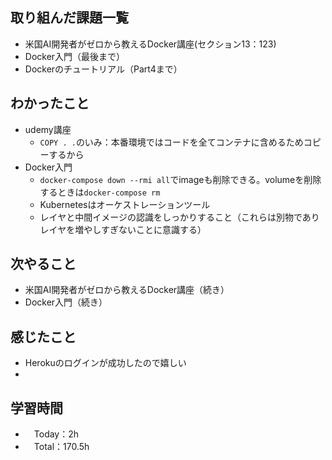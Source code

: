 ## 取り組んだ課題一覧
- 米国AI開発者がゼロから教えるDocker講座(セクション13：123)
- Docker入門（最後まで）
- Dockerのチュートリアル（Part4まで）

## わかったこと
- udemy講座
  - `COPY . .`のいみ：本番環境ではコードを全てコンテナに含めるためコピーするから 
- Docker入門
  - `docker-compose down --rmi all`でimageも削除できる。volumeを削除するときは`docker-compose rm`
  - Kubernetesはオーケストレーションツール
  - レイヤと中間イメージの認識をしっかりすること（これらは別物でありレイヤを増やしすぎないことに意識する）

## 次やること
- 米国AI開発者がゼロから教えるDocker講座（続き）
- Docker入門（続き）

## 感じたこと
- Herokuのログインが成功したので嬉しい
- 

## 学習時間
- 　Today：2h
- 　Total：170.5h